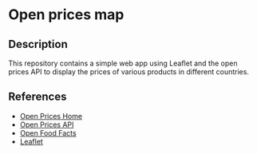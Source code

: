 # Open prices map

## Description

This repository contains a simple web app using Leaflet and the open prices API to display the prices of various products in different countries.

## References

- [Open Prices Home](https://prices.openfoodfacts.org)
- [Open Prices API](https://prices.openfoodfacts.org/api/docs)
- [Open Food Facts](https://world.openfoodfacts.org/)
- [Leaflet](https://leafletjs.com/)
